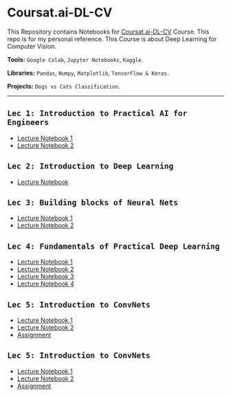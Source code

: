 # Coursat.ai-DL-CV

This Repository contains Notebooks for [Coursat.ai-DL-CV](https://www.youtube.com/playlist?list=PLX2D7RnWrLv5f13RK5XvjZ_BMDKBqWriD) Course. This repo is for my personal reference.
This Course is about Deep Learning for Computer Vision.

**Tools:** `Google Colab`, `Jupyter Notebooks`, `Kaggle`.

**Libraries:** `Pandas`, `Numpy`, `Matplotlib`, `TensorFlow & Keras`.

**Projects:** `Dogs vs Cats Classification`.

---

## `Lec 1: Introduction to Practical AI for Engineers`

* [Lecture Notebook 1](https://github.com/MohamedBadwy360/Coursat.ai-DL-CV/blob/main/Lec%201%20Introduction%20to%20Practical%20AI%20for%20Engineers/01_IPython.ipynb)
* [Lecture Notebook 2](https://github.com/MohamedBadwy360/Coursat.ai-DL-CV/blob/main/Lec%201%20Introduction%20to%20Practical%20AI%20for%20Engineers/CV_Semantic_Gap_lec1.ipynb)

## `Lec 2: Introduction to Deep Learning`

* [Lecture Notebook](https://github.com/MohamedBadwy360/Coursat.ai-DL-CV/blob/main/Lec%202%20Introduction%20to%20Deep%20Learning/CV_Semantic_Gap_lec1.ipynb)

## `Lec 3: Building blocks of Neural Nets`

* [Lecture Notebook 1](https://github.com/MohamedBadwy360/Coursat.ai-DL-CV/blob/main/Lec%203%20Building%20blocks%20of%20Neural%20Nets/02_Before_we_begin_the_mathematical_building_blocks_of_neural_networks.ipynb)
* [Lecture Notebook 2](https://github.com/MohamedBadwy360/Coursat.ai-DL-CV/blob/main/Lec%203%20Building%20blocks%20of%20Neural%20Nets/2_1_Effect_of_batch_size.ipynb)

## `Lec 4: Fundamentals of Practical Deep Learning`

* [Lecture Notebook 1](https://github.com/MohamedBadwy360/Coursat.ai-DL-CV/blob/main/Lec%204%20Fundamentals%20of%20Practical%20Deep%20Learning/03_Getting_started_with_neural_networks_(No_examples).ipynb)
* [Lecture Notebook 2](https://github.com/MohamedBadwy360/Coursat.ai-DL-CV/blob/main/Lec%204%20Fundamentals%20of%20Practical%20Deep%20Learning/3_1a_Video_DNN.ipynb)
* [Lecture Notebook 3](https://github.com/MohamedBadwy360/Coursat.ai-DL-CV/blob/main/Lec%204%20Fundamentals%20of%20Practical%20Deep%20Learning/3_1b_Video_CNN.ipynb)
* [Lecture Notebook 4](https://github.com/MohamedBadwy360/Coursat.ai-DL-CV/blob/main/Lec%204%20Fundamentals%20of%20Practical%20Deep%20Learning/04_Fundamentals_of_machine_learning.ipynb)

## `Lec 5: Introduction to ConvNets`

* [Lecture Notebook 1](https://github.com/MohamedBadwy360/Coursat.ai-DL-CV/blob/main/Lec%205%20Introduction%20to%20ConvNets/5_1_introduction_to_convnets.ipynb)
* [Lecture Notebook 2](https://github.com/MohamedBadwy360/Coursat.ai-DL-CV/blob/main/Lec%205%20Introduction%20to%20ConvNets/5_2_using_convnets_with_small_datasets.ipynb)
* [Assignment](https://github.com/MohamedBadwy360/Coursat.ai-DL-CV/blob/main/Lec%205%20Introduction%20to%20ConvNets/Lec_5_Assignment__Dogs_Vs_Cats.ipynb)

## `Lec 5: Introduction to ConvNets`

* [Lecture Notebook 1](https://github.com/MohamedBadwy360/Coursat.ai-DL-CV/blob/main/Lec%206%20Transfer%20Learning%20and%20Pre-trained%20ConvNets/Keras_Functional_model.ipynb)
* [Lecture Notebook 2](https://github.com/MohamedBadwy360/Coursat.ai-DL-CV/blob/main/Lec%206%20Transfer%20Learning%20and%20Pre-trained%20ConvNets/5_3_using_a_pretrained_convnet.ipynb)
* [Assignment](https://github.com/MohamedBadwy360/Coursat.ai-DL-CV/blob/main/Lec%206%20Transfer%20Learning%20and%20Pre-trained%20ConvNets/Lec_6_Assignment__Transfer_Learning_on_Dogs_Vs_Cats_Dataset.ipynb)
